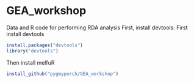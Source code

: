# GEA_workshop
Data and R code for performing RDA analysis
First, install devtools:
First install devtools

```r
install.packages("devtools")
library("devtools")
```

Then install melfuR

```r
install_github("pygmyperch/GEA_workshop")
```


